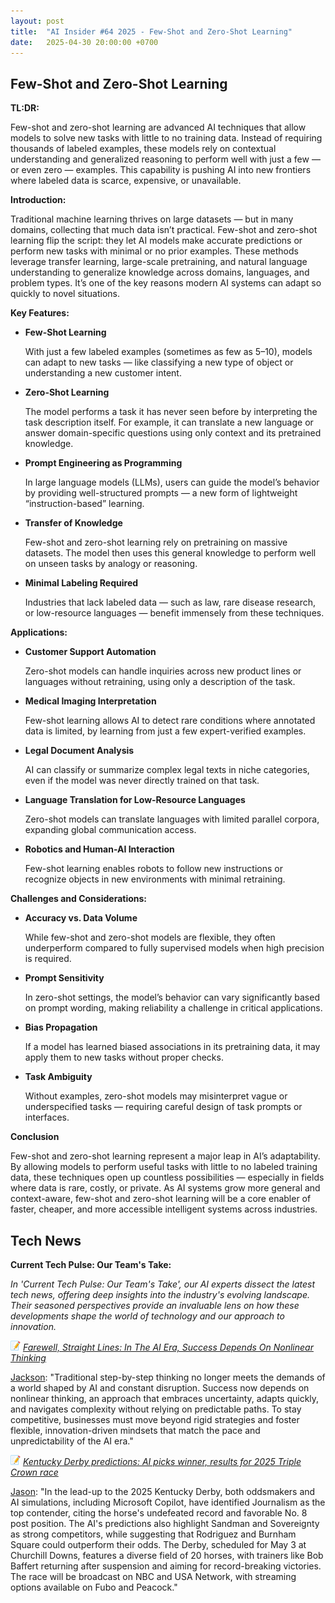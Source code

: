 ```yaml
---
layout: post
title:  "AI Insider #64 2025 - Few-Shot and Zero-Shot Learning"
date:   2025-04-30 20:00:00 +0700
---
```


## Few-Shot and Zero-Shot Learning

**TL:DR:**

Few-shot and zero-shot learning are advanced AI techniques that allow models to solve new tasks with little to no training data. Instead of requiring thousands of labeled examples, these models rely on contextual understanding and generalized reasoning to perform well with just a few — or even zero — examples. This capability is pushing AI into new frontiers where labeled data is scarce, expensive, or unavailable.

__Introduction:__

Traditional machine learning thrives on large datasets — but in many domains, collecting that much data isn’t practical. Few-shot and zero-shot learning flip the script: they let AI models make accurate predictions or perform new tasks with minimal or no prior examples. These methods leverage transfer learning, large-scale pretraining, and natural language understanding to generalize knowledge across domains, languages, and problem types. It’s one of the key reasons modern AI systems can adapt so quickly to novel situations.

__Key Features:__

* **Few-Shot Learning**

    With just a few labeled examples (sometimes as few as 5–10), models can adapt to new tasks — like classifying a new type of object or understanding a new customer intent.

* **Zero-Shot Learning**

    The model performs a task it has never seen before by interpreting the task description itself. For example, it can translate a new language or answer domain-specific questions using only context and its pretrained knowledge.

* **Prompt Engineering as Programming**

    In large language models (LLMs), users can guide the model’s behavior by providing well-structured prompts — a new form of lightweight “instruction-based” learning.

* **Transfer of Knowledge**

    Few-shot and zero-shot learning rely on pretraining on massive datasets. The model then uses this general knowledge to perform well on unseen tasks by analogy or reasoning.

* **Minimal Labeling Required**

    Industries that lack labeled data — such as law, rare disease research, or low-resource languages — benefit immensely from these techniques.

__Applications:__

* **Customer Support Automation**

    Zero-shot models can handle inquiries across new product lines or languages without retraining, using only a description of the task.

* **Medical Imaging Interpretation**

    Few-shot learning allows AI to detect rare conditions where annotated data is limited, by learning from just a few expert-verified examples.

* **Legal Document Analysis**

    AI can classify or summarize complex legal texts in niche categories, even if the model was never directly trained on that task.

* **Language Translation for Low-Resource Languages**

    Zero-shot models can translate languages with limited parallel corpora, expanding global communication access.

* **Robotics and Human-AI Interaction**

    Few-shot learning enables robots to follow new instructions or recognize objects in new environments with minimal retraining.

__Challenges and Considerations:__

* **Accuracy vs. Data Volume**

    While few-shot and zero-shot models are flexible, they often underperform compared to fully supervised models when high precision is required.

* **Prompt Sensitivity**

    In zero-shot settings, the model’s behavior can vary significantly based on prompt wording, making reliability a challenge in critical applications.

* **Bias Propagation**

    If a model has learned biased associations in its pretraining data, it may apply them to new tasks without proper checks.

* **Task Ambiguity**

    Without examples, zero-shot models may misinterpret vague or underspecified tasks — requiring careful design of task prompts or interfaces.

__Conclusion__

Few-shot and zero-shot learning represent a major leap in AI’s adaptability. By allowing models to perform useful tasks with little to no labeled training data, these techniques open up countless possibilities — especially in fields where data is rare, costly, or private. As AI systems grow more general and context-aware, few-shot and zero-shot learning will be a core enabler of faster, cheaper, and more accessible intelligent systems across industries.

## Tech News

__Current Tech Pulse: Our Team's Take:__

*In 'Current Tech Pulse: Our Team's Take', our AI experts dissect the latest tech news, offering deep insights into the industry's evolving landscape. Their seasoned perspectives provide an invaluable lens on how these developments shape the world of technology and our approach to innovation.*


![memo](/assets/images/memo16.png) *[Farewell, Straight Lines: In The AI Era, Success Depends On Nonlinear Thinking](https://www.forbes.com/councils/forbesagencycouncil/2025/04/29/farewell-straight-lines-in-the-ai-era-success-depends-on-nonlinear-thinking)*

[Jackson](https://www.linkedin.com/in/jackson-cates-315a0b1ab/): "Traditional step-by-step thinking no longer meets the demands of a world shaped by AI and constant disruption. Success now depends on nonlinear thinking, an approach that embraces uncertainty, adapts quickly, and navigates complexity without relying on predictable paths. To stay competitive, businesses must move beyond rigid strategies and foster flexible, innovation-driven mindsets that match the pace and unpredictability of the AI era."

![memo](/assets/images/memo16.png) *[Kentucky Derby predictions: AI picks winner, results for 2025 Triple Crown race](https://www.msn.com/en-us/sports/other/kentucky-derby-predictions-ai-picks-winner-results-for-2025-triple-crown-race/ar-AA1DMLEf?ocid=BingNewsVerp)*

[Jason](https://www.linkedin.com/in/jason-bengtson-b8a9a83b): "In the lead-up to the 2025 Kentucky Derby, both oddsmakers and AI simulations, including Microsoft Copilot, have identified Journalism as the top contender, citing the horse's undefeated record and favorable No. 8 post position. The AI's predictions also highlight Sandman and Sovereignty as strong competitors, while suggesting that Rodriguez and Burnham Square could outperform their odds. The Derby, scheduled for May 3 at Churchill Downs, features a diverse field of 20 horses, with trainers like Bob Baffert returning after suspension and aiming for record-breaking victories. The race will be broadcast on NBC and USA Network, with streaming options available on Fubo and Peacock."